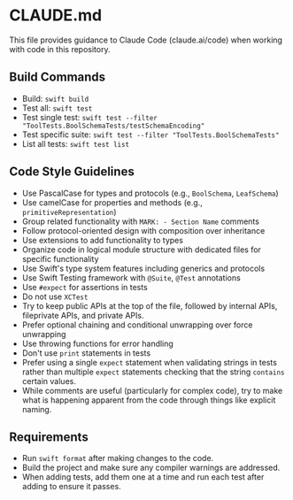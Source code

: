 # CLAUDE.md

This file provides guidance to Claude Code (claude.ai/code) when working with code in this repository.

## Build Commands
- Build: `swift build`
- Test all: `swift test`
- Test single test: `swift test --filter "ToolTests.BoolSchemaTests/testSchemaEncoding"`
- Test specific suite: `swift test --filter "ToolTests.BoolSchemaTests"`
- List all tests: `swift test list`

## Code Style Guidelines
- Use PascalCase for types and protocols (e.g., `BoolSchema`, `LeafSchema`)
- Use camelCase for properties and methods (e.g., `primitiveRepresentation`)
- Group related functionality with `MARK: - Section Name` comments
- Follow protocol-oriented design with composition over inheritance
- Use extensions to add functionality to types
- Organize code in logical module structure with dedicated files for specific functionality
- Use Swift's type system features including generics and protocols
- Use Swift Testing framework with `@Suite`, `@Test` annotations
- Use `#expect` for assertions in tests
- Do not use `XCTest`
- Try to keep public APIs at the top of the file, followed by internal APIs, fileprivate APIs, and private APIs.
- Prefer optional chaining and conditional unwrapping over force unwrapping
- Use throwing functions for error handling
- Don't use `print` statements in tests
- Prefer using a single `expect` statement when validating strings in tests rather than multiple `expect` statements checking that the string `contains` certain values.
- While comments are useful (particularly for complex code), try to make what is happening apparent from the code through things like explicit naming.

## Requirements
- Run `swift format` after making changes to the code.
- Build the project and make sure any compiler warnings are addressed.
- When adding tests, add them one at a time and run each test after adding to ensure it passes.

